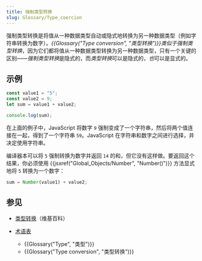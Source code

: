 ```yaml
---
title: 强制类型转换
slug: Glossary/Type_coercion
---
```


强制类型转换是将值从一种数据类型自动或隐式地转换为另一种数据类型（例如字符串转换为数字）。*{{Glossary("Type conversion", "类型转换")}}*类似于*强制类型转换*，因为它们都将值从一种数据类型转换为另一种数据类型，只有一个关键的区别——*强制类型转换*是隐式的，而*类型转换*可以是隐式的，*也*可以是显式的。

## 示例

```js
const value1 = "5";
const value2 = 9;
let sum = value1 + value2;

console.log(sum);
```

在上面的例子中，JavaScript 将数字  `9` 强制变成了一个字符串，然后将两个值连接在一起，得到了一个字符串 `59`。JavaScript 在字符串和数字之间进行选择，并决定使用字符串。

编译器本可以将 `5` 强制转换为数字并返回 `14` 的和，但它没有这样做。要返回这个结果，你必须使用 {{jsxref("Global_Objects/Number", "Number()")}} 方法显式地将 `5` 转换为一个数字：

```js
sum = Number(value1) + value2;
```

## 参见

- [类型转换](https://zh.wikipedia.org/wiki/类型转换)（维基百科）
- [术语表](/zh-CN/docs/Glossary)

  - {{Glossary("Type", "类型")}}
  - {{Glossary("Type conversion", "类型转换")}}
